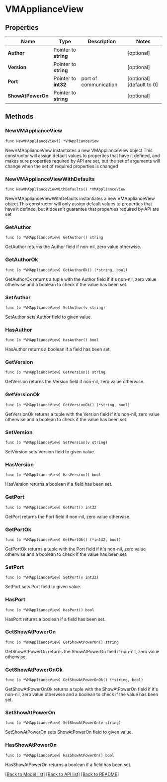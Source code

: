 # VMApplianceView

## Properties

Name | Type | Description | Notes
------------ | ------------- | ------------- | -------------
**Author** | Pointer to **string** |  | [optional]
**Version** | Pointer to **string** |  | [optional]
**Port** | Pointer to **int32** | port of communication | [optional] [default to 0]
**ShowAtPowerOn** | Pointer to **string** |  | [optional]

## Methods

### NewVMApplianceView

`func NewVMApplianceView() *VMApplianceView`

NewVMApplianceView instantiates a new VMApplianceView object
This constructor will assign default values to properties that have it defined,
and makes sure properties required by API are set, but the set of arguments
will change when the set of required properties is changed

### NewVMApplianceViewWithDefaults

`func NewVMApplianceViewWithDefaults() *VMApplianceView`

NewVMApplianceViewWithDefaults instantiates a new VMApplianceView object
This constructor will only assign default values to properties that have it defined,
but it doesn't guarantee that properties required by API are set

### GetAuthor

`func (o *VMApplianceView) GetAuthor() string`

GetAuthor returns the Author field if non-nil, zero value otherwise.

### GetAuthorOk

`func (o *VMApplianceView) GetAuthorOk() (*string, bool)`

GetAuthorOk returns a tuple with the Author field if it's non-nil, zero value otherwise
and a boolean to check if the value has been set.

### SetAuthor

`func (o *VMApplianceView) SetAuthor(v string)`

SetAuthor sets Author field to given value.

### HasAuthor

`func (o *VMApplianceView) HasAuthor() bool`

HasAuthor returns a boolean if a field has been set.

### GetVersion

`func (o *VMApplianceView) GetVersion() string`

GetVersion returns the Version field if non-nil, zero value otherwise.

### GetVersionOk

`func (o *VMApplianceView) GetVersionOk() (*string, bool)`

GetVersionOk returns a tuple with the Version field if it's non-nil, zero value otherwise
and a boolean to check if the value has been set.

### SetVersion

`func (o *VMApplianceView) SetVersion(v string)`

SetVersion sets Version field to given value.

### HasVersion

`func (o *VMApplianceView) HasVersion() bool`

HasVersion returns a boolean if a field has been set.

### GetPort

`func (o *VMApplianceView) GetPort() int32`

GetPort returns the Port field if non-nil, zero value otherwise.

### GetPortOk

`func (o *VMApplianceView) GetPortOk() (*int32, bool)`

GetPortOk returns a tuple with the Port field if it's non-nil, zero value otherwise
and a boolean to check if the value has been set.

### SetPort

`func (o *VMApplianceView) SetPort(v int32)`

SetPort sets Port field to given value.

### HasPort

`func (o *VMApplianceView) HasPort() bool`

HasPort returns a boolean if a field has been set.

### GetShowAtPowerOn

`func (o *VMApplianceView) GetShowAtPowerOn() string`

GetShowAtPowerOn returns the ShowAtPowerOn field if non-nil, zero value otherwise.

### GetShowAtPowerOnOk

`func (o *VMApplianceView) GetShowAtPowerOnOk() (*string, bool)`

GetShowAtPowerOnOk returns a tuple with the ShowAtPowerOn field if it's non-nil, zero value otherwise
and a boolean to check if the value has been set.

### SetShowAtPowerOn

`func (o *VMApplianceView) SetShowAtPowerOn(v string)`

SetShowAtPowerOn sets ShowAtPowerOn field to given value.

### HasShowAtPowerOn

`func (o *VMApplianceView) HasShowAtPowerOn() bool`

HasShowAtPowerOn returns a boolean if a field has been set.

[[Back to Model list]](../README.md#documentation-for-models) [[Back to API list]](../README.md#documentation-for-api-endpoints) [[Back to README]](../README.md)
